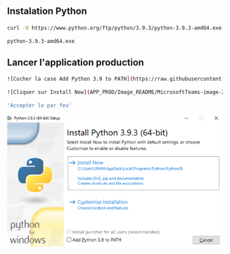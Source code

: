 ## Instalation Python
```bash
curl -O https://www.python.org/ftp/python/3.9.3/python-3.9.3-amd64.exe
```
```bash
python-3.9.3-amd64.exe
```

## Lancer l'application production
```bash
![Cocher la case Add Python 3.9 to PATH](https://raw.githubusercontent.com/MaloM03/ProjetPythonAAM/main/APP_PROD/Image_README/MicrosoftTeams-image-2.png)
```
```bash
![Cliquer sur Install New](APP_PROD/Image_README/MicrosoftTeams-image-2.png)
```
```bash
'Accepter le par feu'
```
![Cliquer sur Install New](APP_PROD/Image_README/MicrosoftTeams-image-1.png)
